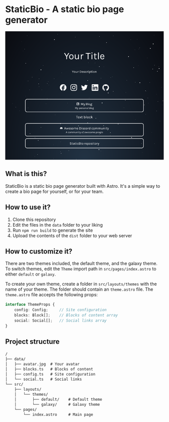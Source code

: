 # StaticBio - A static bio page generator

![StaticBio generated page screenshot](screenshot.png)

## What is this?

StaticBio is a static bio page generator built with Astro. It's a simple way to create a bio page for yourself, or for your team.

## How to use it?

1. Clone this repository
2. Edit the files in the `data` folder to your liking
3. Run `npm run build` to generate the site
4. Upload the contents of the `dist` folder to your web server

## How to customize it?

There are two themes included, the default theme, and the galaxy theme. To switch themes, edit the `Theme` import path in `src/pages/index.astro` to either `default` or `galaxy`.

To create your own theme, create a folder in `src/layouts/themes` with the name of your theme. The folder should contain an `theme.astro` file. The `theme.astro` file accepts the following props:
```typescript
interface ThemeProps {
    config: Config;     // Site configuration
    blocks: Block[];    // Blocks of content array
    social: Social[];   // Social links array
}
```

## Project structure

```text
/
├── data/
│   ├── avatar.jpg  # Your avatar
│   ├── blocks.ts   # Blocks of content
│   ├── config.ts   # Site configuration
│   └── social.ts   # Social links
└── src/
    ├── layouts/
    │   └── themes/
    │       ├── default/    # Default theme
    │       └── galaxy/     # Galaxy theme
    └── pages/
        └── index.astro     # Main page
```